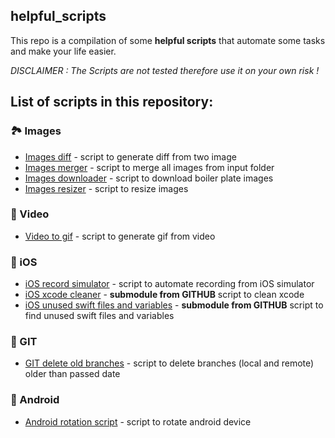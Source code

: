 ## helpful_scripts
This repo is a compilation of some **helpful scripts** that automate some tasks and make your life easier.

*DISCLAIMER : The Scripts are not tested therefore use it on your own risk !*

## List of scripts in this repository:
### 🏞 Images 
* [Images diff](./images_diff) - script to generate diff from two image
* [Images merger](./images_merger) - script to merge all images from input folder
* [Images downloader](./images_downloader) - script to download boiler plate images
* [Images resizer](./images_resizer) - script to resize images

### 🎥 Video
* [Video to gif](./video_to_gif) - script to generate gif from video

### 📱 iOS
* [iOS record simulator](./ios_record_simulator) - script to automate recording from iOS simulator
* [iOS xcode cleaner](https://github.com/niklasberglund/xcode-clean.sh/tree/8cdc61d6e05859bc1d352fe629a48c32d167ec9e) - **submodule from GITHUB** script to clean xcode
* [iOS unused swift files and variables](https://github.com/PaulTaykalo/swift-scripts) - **submodule from GITHUB** script to find unused swift files and variables

### 💾 GIT 
* [GIT delete old branches](./git_delete_old_branches_local_and_remote) - script to delete branches (local and remote) older than passed date

### 🎪 Android
* [Android rotation script](./androird_rotator) - script to rotate android device

